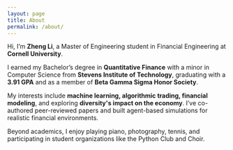 ```yaml
---
layout: page
title: About
permalink: /about/
---
```


Hi, I’m **Zheng Li**, a Master of Engineering student in Financial Engineering at **Cornell University**.

I earned my Bachelor’s degree in **Quantitative Finance** with a minor in Computer Science from **Stevens Institute of Technology**, graduating with a **3.91 GPA** and as a member of **Beta Gamma Sigma Honor Society**.

My interests include **machine learning, algorithmic trading, financial modeling**, and exploring **diversity's impact on the economy**. I’ve co-authored peer-reviewed papers and built agent-based simulations for realistic financial environments.

Beyond academics, I enjoy playing piano, photography, tennis, and participating in student organizations like the Python Club and Choir.
